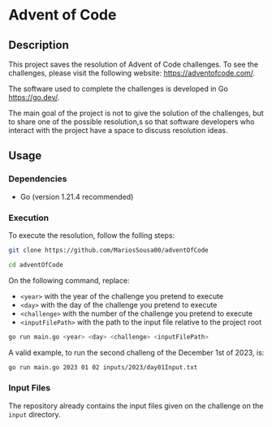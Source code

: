 # Advent of Code

## Description

This project saves the resolution of Advent of Code challenges. To see the challenges, please visit the following website: https://adventofcode.com/.

The software used to complete the challenges is developed in Go https://go.dev/.

The main goal of the project is not to give the solution of the challenges, but to share one of the possible resolution,s so that software developers who interact with the project have a space to discuss resolution ideas.

## Usage

### Dependencies

 * Go (version 1.21.4 recommended)

### Execution

To execute the resolution, follow the folling steps:

```bash
git clone https://github.com/MariosSousa00/adventOfCode
```
```bash
cd adventOfCode
```

On the following command, replace:
 * `<year>` with the year of the challenge you pretend to execute
 * `<day>` with the day of the challenge you pretend to execute
 * `<challenge>` with the number of the challenge you pretend to execute
 * `<inputFilePath>` with the path to the input file relative to the project root

```bash
go run main.go <year> <day> <challenge> <inputFilePath>
```

A valid example, to run the second challeng of the December 1st of 2023, is:
```bash
go run main.go 2023 01 02 inputs/2023/day01Input.txt
```

### Input Files

The repository already contains the input files given on the challenge on the `input` directory.
